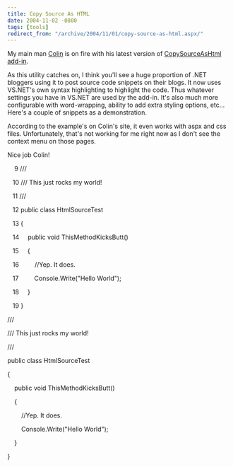 ```yaml
---
title: Copy Source As HTML
date: 2004-11-02 -0800
tags: [tools]
redirect_from: "/archive/2004/11/01/copy-source-as-html.aspx/"
---
```


My main man [Colin](http://www.jtleigh.com/people/colin/blog/) is on
fire with his latest version of [CopySourceAsHtml
add-in](http://www.jtleigh.com/people/colin/blog/archives/2004/11/copysourceashtm_2.html).

As this utility catches on, I think you'll see a huge proportion of .NET
bloggers using it to post source code snippets on their blogs. It now
uses VS.NET's own syntax highlighting to highlight the code. Thus
whatever settings you have in VS.NET are used by the add-in. It's also
much more configurable with word-wrapping, ability to add extra styling
options, etc... Here's a couple of snippets as a demonstration.

According to the example's on Colin's site, it even works with aspx and
css files. Unfortunately, that's not working for me right now as I don't
see the context menu on those pages.

Nice job Colin!

    9 ///

   10 /// This just rocks my world!

   11 ///

   12 public class HtmlSourceTest

   13 {

   14     public void ThisMethodKicksButt()

   15     {

   16         //Yep. It does.

   17         Console.Write("Hello World");

   18     }

   19 }

///

/// This just rocks my world!

///

public class HtmlSourceTest

{

    public void ThisMethodKicksButt()

    {

        //Yep. It does.

        Console.Write("Hello World");

    }

}

